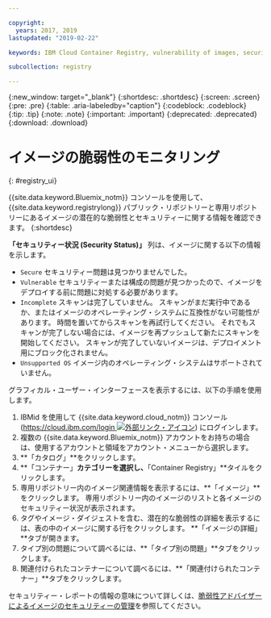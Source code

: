```yaml
---

copyright:
  years: 2017, 2019
lastupdated: "2019-02-22"

keywords: IBM Cloud Container Registry, vulnerability of images, security of images, security issues

subcollection: registry

---
```


{:new_window: target="_blank"}
{:shortdesc: .shortdesc}
{:screen: .screen}
{:pre: .pre}
{:table: .aria-labeledby="caption"}
{:codeblock: .codeblock}
{:tip: .tip}
{:note: .note}
{:important: .important}
{:deprecated: .deprecated}
{:download: .download}

# イメージの脆弱性のモニタリング
{: #registry_ui}

{{site.data.keyword.Bluemix_notm}} コンソールを使用して、{{site.data.keyword.registrylong}} パブリック・リポジトリーと専用リポジトリーにあるイメージの潜在的な脆弱性とセキュリティーに関する情報を確認できます。
{:shortdesc}

**「セキュリティー状況 (Security Status)」** 列は、イメージに関する以下の情報を示します。

- `Secure` セキュリティー問題は見つかりませんでした。
- `Vulnerable` セキュリティーまたは構成の問題が見つかったので、イメージをデプロイする前に問題に対処する必要があります。
- `Incomplete` スキャンは完了していません。 スキャンがまだ実行中であるか、またはイメージのオペレーティング・システムに互換性がない可能性があります。 時間を置いてからスキャンを再試行してください。 それでもスキャンが完了しない場合には、イメージを再プッシュして新たにスキャンを開始してください。 スキャンが完了していないイメージは、デプロイメント用にブロック化されません。
- `Unsupported OS` イメージ内のオペレーティング・システムはサポートされていません。

グラフィカル・ユーザー・インターフェースを表示するには、以下の手順を使用します。

1. IBMid を使用して {{site.data.keyword.cloud_notm}} コンソール ([https://cloud.ibm.com/login ![外部リンク・アイコン](../../icons/launch-glyph.svg "外部リンク・アイコン")](https://cloud.ibm.com/login)) にログインします。
2. 複数の {{site.data.keyword.Bluemix_notm}} アカウントをお持ちの場合は、使用するアカウントと領域をアカウント・メニューから選択します。
3. **「カタログ」**をクリックします。
4. **「コンテナー」**カテゴリーを選択し、**「Container Registry」**タイルをクリックします。
5. 専用リポジトリー内のイメージ関連情報を表示するには、**「イメージ」**をクリックします。 専用リポジトリー内のイメージのリストと各イメージのセキュリティー状況が表示されます。
6. タグやイメージ・ダイジェストを含む、潜在的な脆弱性の詳細を表示するには、表の中のイメージに関する行をクリックします。 **「イメージの詳細」**タブが開きます。
7. タイプ別の問題について調べるには、**「タイプ別の問題」**タブをクリックします。
8. 関連付けられたコンテナーについて調べるには、**「関連付けられたコンテナー」**タブをクリックします。

セキュリティー・レポートの情報の意味について詳しくは、[脆弱性アドバイザーによるイメージのセキュリティーの管理](/docs/services/va?topic=va-va_index)を参照してください。
